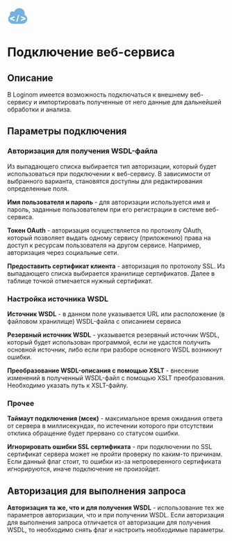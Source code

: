 ![](../../../media/app/icons/vendors/wsdlclientconnection.svg)
# Подключение веб-сервиса

## Описание

В Loginom имеется возможность подключаться к внешнему веб-сервису и импортировать полученные от него данные для дальнейшей обработки и анализа. 

## Параметры подключения

### Авторизация для получения WSDL-файла

Из выпадающего списка выбирается тип авторизации, который будет использоваться при подключении к веб-сервису. В зависимости от выбранного варианта, становятся доступны для редактирования определенные поля.


**Имя пользователя и пароль** - для авторизации используется имя и пароль, заданные пользователем при его регистрации в системе веб-сервиса.

**Токен OAuth** - авторизация осуществляется по протоколу OAuth, который позволяет выдать одному сервису (приложению) права на доступ к ресурсам пользователя на другом сервисе. Например, авторизация через социальные сети. 

**Предоставить сертификат клиента** -  авторизация по протоколу SSL. Из выпадающего списка выбирается хранилище сертификатов. Далее в таблице точкой отмечается нужный сертификат. 



### Настройка источника WSDL 

**Источник WSDL** - в данном поле указывается URL или расположение (в файловом хранилище) WSDL-файла с описанием сервиса

**Резервный источник WSDL** - указывается резервный источник WSDL, который будет использован программой, если не удастся получить основной источник, либо если при разборе основного WSDL возникнут ошибки.

**Преобразование WSDL-описания с помощью XSLT** - внесение изменений в полученный WSDL-файл с помощью XSLT преобразования. Необходимо указать путь к XSLT-файлу.  

###  Прочее 

**Таймаут подключения (мсек)** - максимальное время ожидания ответа от сервера в миллисекундах, по истечении которого при отсутствии отклика обращение будет прервано со статусом ошибки.

**Игнорировать ошибки SSL сертификата** - при подключении по SSL сертификат сервера может не пройти проверку по каким-то причинам. Если данный флаг стоит, то ошибки из-за непроверенного сертификата игнорируются, иначе подключение не произойдет. 

## Авторизация для выполнения запроса

**Авторизация та же, что и для получения WSDL** - использование тех же параметров авторизации, что и при получении WSDL. Если авторизация для выполнения запроса отличается от авторизации для получения WSDL, то необходимо снять флаг и настроить необходимые параметры.   


